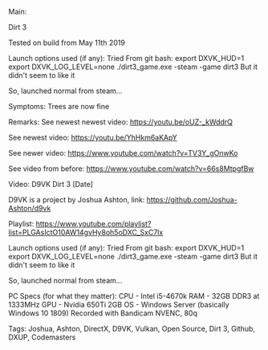 Main:

Dirt 3

Tested on build from May 11th 2019

Launch options used (if any):
Tried
From git bash:
export DXVK_HUD=1
export DXVK_LOG_LEVEL=none
./dirt3_game.exe -steam -game dirt3
But it didn't seem to like it

So, launched normal from steam...

Symptoms:
Trees are now fine

Remarks:
See newest newest video:
https://youtu.be/oUZ-_kWddrQ

See newest video:
https://youtu.be/YhHkm6aKApY

See newer video:
https://www.youtube.com/watch?v=TV3Y_gOnwKo

See video from before:
https://www.youtube.com/watch?v=66s8MtpgfBw

Video:
D9VK Dirt 3 [Date]

D9VK is a project by Joshua Ashton, link:
https://github.com/Joshua-Ashton/d9vk

Playlist:
https://www.youtube.com/playlist?list=PLGAsIctO10AW14gvHy8oh5oDXC_SxC7lx

Launch options used (if any):
Tried
From git bash:
export DXVK_HUD=1
export DXVK_LOG_LEVEL=none
./dirt3_game.exe -steam -game dirt3
But it didn't seem to like it

So, launched normal from steam...

PC Specs (for what they matter):
CPU - Intel i5-4670k
RAM - 32GB DDR3 at 1333MHz
GPU - Nvidia 650Ti 2GB
OS - Windows Server (basically Windows 10 1809)
Recorded with Bandicam NVENC, 80q

Tags:
Joshua, Ashton, DirectX, D9VK, Vulkan, Open Source, Dirt 3, Github, DXUP, Codemasters
